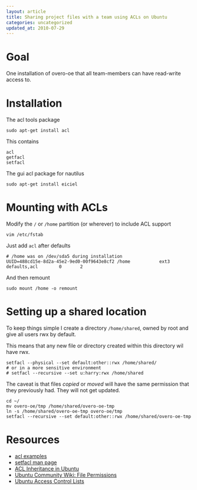 ```yaml
---
layout: article
title: Sharing project files with a team using ACLs on Ubuntu
categories: uncategorized
updated_at: 2010-07-29
---
```


Goal
====

One installation of overo-oe that all team-members can have read-write access to.

Installation
============

The acl tools package

    sudo apt-get install acl

This contains

    acl
    getfacl
    setfacl

The gui acl package for nautilus

    sudo apt-get install eiciel


Mounting with ACLs
==================

Modify the `/` or `/home` partition (or wherever) to include ACL support

    vim /etc/fstab

Just add `acl` after defaults

    # /home was on /dev/sda5 during installation
    UUID=488cd15e-8d2a-45e2-9ed0-00f9643e8cf2 /home           ext3    defaults,acl        0       2    

And then remount

    sudo mount /home -o remount

Setting up a shared location
============================

To keep things simple I create a directory `/home/shared`, owned by root and give all users rwx by default.

This means that any new file or directory created within this directory wil have rwx.

    setfacl --physical --set default:other::rwx /home/shared/
    # or in a more sensitive environment
    # setfacl --recursive --set u:harry:rwx /home/shared

The caveat is that files *copied* or *moved* will have the same permission that they previously had.
They will not get updated.

    cd ~/
    mv overo-oe/tmp /home/shared/overo-oe-tmp
    ln -s /home/shared/overo-oe-tmp overo-oe/tmp
    setfacl --recursive --set default:other::rwx /home/shared/overo-oe-tmp


Resources
=========

  * [acl examples](https://supportweb.cs.bham.ac.uk/information/academic/uacls.php)
  * [setfacl man page](http://gd.tuwien.ac.at/linuxcommand.org/man_pages/setfacl1.html)
  * [ACL Inheritance in Ubuntu](http://ubuntuforums.org/showthread.php?t=691127)
  * [Ubuntu Community Wiki: File Permissions](https://help.ubuntu.com/community/FilePermissions)
  * [Ubuntu Access Control Lists](http://beginlinux.com/server_training/server-managment-topics/1038-ubuntu-804-access-control-lists)
